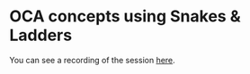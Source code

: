 # OCA concepts using Snakes & Ladders

You can see a recording of the session [here](https://projectcodex.ams3.digitaloceanspaces.com/workshops/SnakesAndLaddersWorkshop.mp4).
